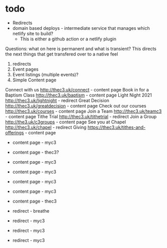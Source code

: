 # todo

- Redirects
- domain based deploys - intermediate service that manages which netlify site to build?
  - This is either a github action or a netlify plugin

Questions: what on here is permanent and what is transient?
This directs the next things that get transfered over to a native feel

1. redirects
2. Event pages
3. Event listings (multiple events)?
4. Simple Content page

Connect with us http://thec3.uk/connect - content page
Book in for a Baptism Class http://thec3.uk/baptism - content page
Light Night 2021 http://thec3.uk/lightnight - redirect
Great Decision http://thec3.uk/greatdecision - content page
Check out our courses http://thec3.uk/courses - content page
Join a Team http://thec3.uk/teamc3 - content page
Tithe Trial http://thec3.uk/tithetrial - redirect
Join a Group http://the3.uk/c3groups - content page
See you at Chapel http://thec3.uk/chapel - redirect
Giving https://thec3.uk/tithes-and-offerings - content page

- content page - myc3
- content page - thec3?
- content page - myc3
- content page - myc3
- content page - myc3
- content page - myc3
- content page - thec3

- redirect - breathe
- redirect - myc3
- redirect - myc3
- redirect - myc3
